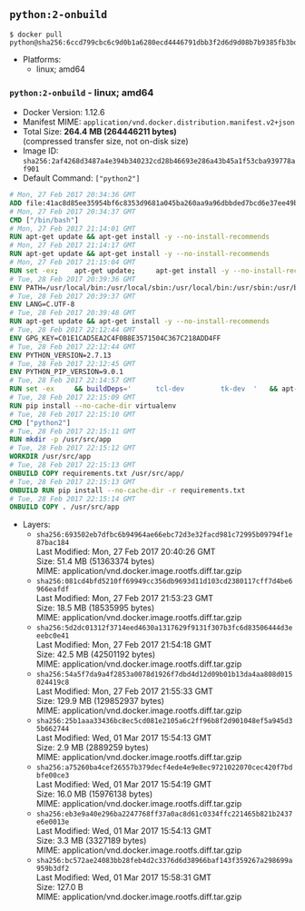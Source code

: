 ## `python:2-onbuild`

```console
$ docker pull python@sha256:6ccd799cbc6c9d0b1a6280ecd4446791dbb3f2d6d9d08b7b9385fb3bd4fde3f2
```

-	Platforms:
	-	linux; amd64

### `python:2-onbuild` - linux; amd64

-	Docker Version: 1.12.6
-	Manifest MIME: `application/vnd.docker.distribution.manifest.v2+json`
-	Total Size: **264.4 MB (264446211 bytes)**  
	(compressed transfer size, not on-disk size)
-	Image ID: `sha256:2af4268d3487a4e394b340232cd28b46693e286a43b45a1f53cba939778af901`
-	Default Command: `["python2"]`

```dockerfile
# Mon, 27 Feb 2017 20:34:36 GMT
ADD file:41ac8d85ee35954bf6c8353d9681a045ba260aa9a96dbbded7bcd6e37ee49bea in / 
# Mon, 27 Feb 2017 20:34:37 GMT
CMD ["/bin/bash"]
# Mon, 27 Feb 2017 21:14:01 GMT
RUN apt-get update && apt-get install -y --no-install-recommends 		ca-certificates 		curl 		wget 	&& rm -rf /var/lib/apt/lists/*
# Mon, 27 Feb 2017 21:14:17 GMT
RUN apt-get update && apt-get install -y --no-install-recommends 		bzr 		git 		mercurial 		openssh-client 		subversion 				procps 	&& rm -rf /var/lib/apt/lists/*
# Mon, 27 Feb 2017 21:15:04 GMT
RUN set -ex; 	apt-get update; 	apt-get install -y --no-install-recommends 		autoconf 		automake 		bzip2 		file 		g++ 		gcc 		imagemagick 		libbz2-dev 		libc6-dev 		libcurl4-openssl-dev 		libdb-dev 		libevent-dev 		libffi-dev 		libgdbm-dev 		libgeoip-dev 		libglib2.0-dev 		libjpeg-dev 		libkrb5-dev 		liblzma-dev 		libmagickcore-dev 		libmagickwand-dev 		libncurses-dev 		libpng-dev 		libpq-dev 		libreadline-dev 		libsqlite3-dev 		libssl-dev 		libtool 		libwebp-dev 		libxml2-dev 		libxslt-dev 		libyaml-dev 		make 		patch 		xz-utils 		zlib1g-dev 				$( 			if apt-cache show 'default-libmysqlclient-dev' 2>/dev/null | grep -q '^Version:'; then 				echo 'default-libmysqlclient-dev'; 			else 				echo 'libmysqlclient-dev'; 			fi 		) 	; 	rm -rf /var/lib/apt/lists/*
# Tue, 28 Feb 2017 20:39:36 GMT
ENV PATH=/usr/local/bin:/usr/local/sbin:/usr/local/bin:/usr/sbin:/usr/bin:/sbin:/bin
# Tue, 28 Feb 2017 20:39:37 GMT
ENV LANG=C.UTF-8
# Tue, 28 Feb 2017 20:39:48 GMT
RUN apt-get update && apt-get install -y --no-install-recommends 		tcl 		tk 	&& rm -rf /var/lib/apt/lists/*
# Tue, 28 Feb 2017 22:12:44 GMT
ENV GPG_KEY=C01E1CAD5EA2C4F0B8E3571504C367C218ADD4FF
# Tue, 28 Feb 2017 22:12:44 GMT
ENV PYTHON_VERSION=2.7.13
# Tue, 28 Feb 2017 22:12:45 GMT
ENV PYTHON_PIP_VERSION=9.0.1
# Tue, 28 Feb 2017 22:14:57 GMT
RUN set -ex 	&& buildDeps=' 		tcl-dev 		tk-dev 	' 	&& apt-get update && apt-get install -y $buildDeps --no-install-recommends && rm -rf /var/lib/apt/lists/* 		&& wget -O python.tar.xz "https://www.python.org/ftp/python/${PYTHON_VERSION%%[a-z]*}/Python-$PYTHON_VERSION.tar.xz" 	&& wget -O python.tar.xz.asc "https://www.python.org/ftp/python/${PYTHON_VERSION%%[a-z]*}/Python-$PYTHON_VERSION.tar.xz.asc" 	&& export GNUPGHOME="$(mktemp -d)" 	&& gpg --keyserver ha.pool.sks-keyservers.net --recv-keys "$GPG_KEY" 	&& gpg --batch --verify python.tar.xz.asc python.tar.xz 	&& rm -r "$GNUPGHOME" python.tar.xz.asc 	&& mkdir -p /usr/src/python 	&& tar -xJC /usr/src/python --strip-components=1 -f python.tar.xz 	&& rm python.tar.xz 		&& cd /usr/src/python 	&& ./configure 		--enable-shared 		--enable-unicode=ucs4 	&& make -j$(nproc) 	&& make install 	&& ldconfig 			&& wget -O /tmp/get-pip.py 'https://bootstrap.pypa.io/get-pip.py' 		&& python2 /tmp/get-pip.py "pip==$PYTHON_PIP_VERSION" 		&& rm /tmp/get-pip.py 	&& pip install --no-cache-dir --upgrade --force-reinstall "pip==$PYTHON_PIP_VERSION" 	&& [ "$(pip list |tac|tac| awk -F '[ ()]+' '$1 == "pip" { print $2; exit }')" = "$PYTHON_PIP_VERSION" ] 		&& find /usr/local -depth 		\( 			\( -type d -a -name test -o -name tests \) 			-o 			\( -type f -a -name '*.pyc' -o -name '*.pyo' \) 		\) -exec rm -rf '{}' + 	&& apt-get purge -y --auto-remove $buildDeps 	&& rm -rf /usr/src/python ~/.cache
# Tue, 28 Feb 2017 22:15:09 GMT
RUN pip install --no-cache-dir virtualenv
# Tue, 28 Feb 2017 22:15:10 GMT
CMD ["python2"]
# Tue, 28 Feb 2017 22:15:11 GMT
RUN mkdir -p /usr/src/app
# Tue, 28 Feb 2017 22:15:12 GMT
WORKDIR /usr/src/app
# Tue, 28 Feb 2017 22:15:13 GMT
ONBUILD COPY requirements.txt /usr/src/app/
# Tue, 28 Feb 2017 22:15:13 GMT
ONBUILD RUN pip install --no-cache-dir -r requirements.txt
# Tue, 28 Feb 2017 22:15:14 GMT
ONBUILD COPY . /usr/src/app
```

-	Layers:
	-	`sha256:693502eb7dfbc6b94964ae66ebc72d3e32facd981c72995b09794f1e87bac184`  
		Last Modified: Mon, 27 Feb 2017 20:40:26 GMT  
		Size: 51.4 MB (51363374 bytes)  
		MIME: application/vnd.docker.image.rootfs.diff.tar.gzip
	-	`sha256:081cd4bfd5210ff69949cc356db9693d11d103cd2380117cff7d4be6966eafdf`  
		Last Modified: Mon, 27 Feb 2017 21:53:23 GMT  
		Size: 18.5 MB (18535995 bytes)  
		MIME: application/vnd.docker.image.rootfs.diff.tar.gzip
	-	`sha256:5d2dc01312f3714eed4630a1317629f9131f307b3fc6d83506444d3eeebc0e41`  
		Last Modified: Mon, 27 Feb 2017 21:54:18 GMT  
		Size: 42.5 MB (42501192 bytes)  
		MIME: application/vnd.docker.image.rootfs.diff.tar.gzip
	-	`sha256:54a5f7da9a4f2853a0078d1926f7dbd4d12d09b01b13da4aa808d015024419c8`  
		Last Modified: Mon, 27 Feb 2017 21:55:33 GMT  
		Size: 129.9 MB (129852937 bytes)  
		MIME: application/vnd.docker.image.rootfs.diff.tar.gzip
	-	`sha256:25b1aaa33436bc8ec5cd081e2105a6c2ff96b8f2d901048ef5a945d35b662744`  
		Last Modified: Wed, 01 Mar 2017 15:54:13 GMT  
		Size: 2.9 MB (2889259 bytes)  
		MIME: application/vnd.docker.image.rootfs.diff.tar.gzip
	-	`sha256:a75260ba4cef26557b379decf4ede4e9e8ec9721022070cec420f7bdbfe00ce3`  
		Last Modified: Wed, 01 Mar 2017 15:54:19 GMT  
		Size: 16.0 MB (15976138 bytes)  
		MIME: application/vnd.docker.image.rootfs.diff.tar.gzip
	-	`sha256:eb3e9a40e296ba2247768ff37a0ac8d61c0334ffc221465b821b2437e6e0013e`  
		Last Modified: Wed, 01 Mar 2017 15:54:13 GMT  
		Size: 3.3 MB (3327189 bytes)  
		MIME: application/vnd.docker.image.rootfs.diff.tar.gzip
	-	`sha256:bc572ae24083bb28feb4d2c3376d6d38966baf143f359267a298699a959b3df2`  
		Last Modified: Wed, 01 Mar 2017 15:58:31 GMT  
		Size: 127.0 B  
		MIME: application/vnd.docker.image.rootfs.diff.tar.gzip
